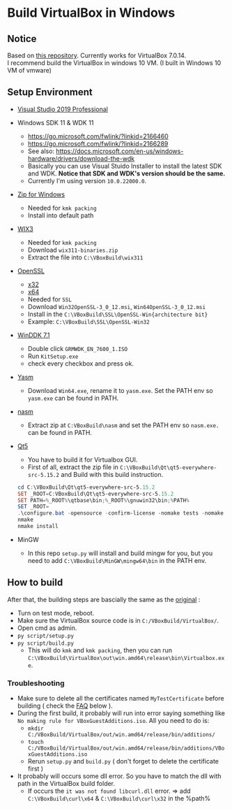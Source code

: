 # Build VirtualBox in Windows

## Notice  
Based on [this repository](https://github.com/bruce30262/build-virtualbox-in-windows). Currently works for VirtualBox 7.0.14.  
I recommend build the VirtualBox in windows 10 VM. (I built in Windows 10 VM of vmware)
## Setup Environment

* [Visual Studio 2019 Professional](https://learn.microsoft.com/en-us/visualstudio/releases/2019/release-notes)
* Windows SDK 11 & WDK 11
    * https://go.microsoft.com/fwlink/?linkid=2166460
    * https://go.microsoft.com/fwlink/?linkid=2166289
    * See also: https://docs.microsoft.com/en-us/windows-hardware/drivers/download-the-wdk
    * Basically you can use Visual Stuido Installer to install the latest SDK and WDK. **Notice that SDK and WDK's version should be the same.**  
    * Currently I'm using version `10.0.22000.0`.

* [Zip for Windows](https://gnuwin32.sourceforge.net/packages/zip.htm)
    * Needed for `kmk packing`
    * Install into default path

* [WIX3](https://github.com/wixtoolset/wix3/releases)
    * Needed for `kmk packing`
    * Download `wix311-binaries.zip`
    * Extract the file into `C:\VBoxBuild\wix311`

* [OpenSSL](https://slproweb.com/products/Win32OpenSSL.html)
    * [x32](https://slproweb.com/download/Win32OpenSSL-3_0_12.msi)
    * [x64](https://slproweb.com/download/Win64OpenSSL-3_0_12.msi)
    * Needed for `SSL`
    * Download `Win32OpenSSL-3_0_12.msi`, `Win64OpenSSL-3_0_12.msi`
    * Install in the `C:\VBoxBuild\SSL\OpenSSL-Win{architecture bit}`
    * Example: `C:\VBoxBuild\SSL\OpenSSL-Win32`

* [WinDDK 7.1](https://www.microsoft.com/en-hk/download/details.aspx?id=11800)
    * Double click `GRMWDK_EN_7600_1.ISO`
    * Run `KitSetup.exe`
    * check every checkbox and press ok.
* [Yasm](https://yasm.tortall.net/Download.html)
    * Download `Win64.exe`, rename it to `yasm.exe`. Set the PATH env so `yasm.exe` can be found in PATH.
* [nasm](https://www.nasm.us/pub/nasm/releasebuilds/2.16.01/win64/nasm-2.16.01-win64.zip)
    * Extract zip at `C:VBoxBuild\nasm` and set the PATH env so `nasm.exe.` can be found in PATH. 
* [Qt5](https://download.qt.io/official_releases/qt/5.15/5.15.2/single/qt-everywhere-src-5.15.2.zip.mirrorlist)
    * You have to build it for Virtualbox GUI.
    * First of all, extract the zip file in `C:\VBoxBuild\Qt\qt5-everywhere-src-5.15.2` and Build with this build instruction.
    ```powershell
    cd C:\VBoxBuild\Qt\qt5-everywhere-src-5.15.2
    SET _ROOT=C:VBoxBuild\Qt\qt5-everywhere-src-5.15.2
    SET PATH=%_ROOT%\qtbase\bin;%_ROOT%\gnuwin32\bin;%PATH%
    SET _ROOT=
    .\configure.bat -opensource -confirm-license -nomake tests -nomake examples -no-compile-examples -release -shared -no-ltcg -accessibility -opengl desktop -no-openvg -no-iconv -no-evdev -no-mtdev -no-inotify -no-eventfd -no-system-proxies -qt-zlib -qt-pcre -no-icu -qt-libpng -qt-libjpeg -qt-freetype -no-fontconfig -qt-harfbuzz -no-angle -no-plugin-manifests -qreal double -strip -no-ssl -no-openssl -no-libproxy -no-dbus -no-direct2d -directwrite -no-style-fusion -skip qt3d -skip qtactiveqt -skip qtandroidextras -skip qtcanvas3d -skip qtconnectivity -skip qtdeclarative -skip qtdoc -skip qtgraphicaleffects -skip qtlocation -skip qtmacextras -skip qtmultimedia -skip qtquickcontrols -skip qtquickcontrols2 -skip qtscript -skip qtsensors -skip qtserialbus -skip qtserialport -skip qtwayland -skip qtwebchannel -skip qtwebengine -skip qtwebsockets -skip qtwebview -skip qtx11extras -skip qtxmlpatterns -prefix C:\VBoxBuild\Qt\qt5-x64
    nmake
    nmake install
    ``` 

* MinGW
    * In this repo `setup.py` will install and build mingw for you, but you need to add `C:\VBoxBuild\MinGW\mingw64\bin` in the PATH env.

## How to build

After that, the building steps are bascially the same as the [original](#2-set-up-privilege) :  
* Turn on test mode, reboot.  
* Make sure the VirtualBox source code is in `C:/VBoxBuild/VirtualBox/`.  
* Open cmd as admin.
* `py script/setup.py`
* `py script/build.py`  
    - This will do `kmk` and `kmk packing`, then you can run `C:\VBoxBuild\VirtualBox\out\win.amd64\release\bin\Virtualbox.exe`.

### Troubleshooting  
* Make sure to delete all the certificates named `MyTestCertificate` before building ( check the [FAQ](#faq) below ).  
* During the first build, it probably will run into error saying something like `No making rule for VBoxGuestAdditions.iso`. All you need to do is:  
    - `mkdir C:/VBoxBuild/VirtualBox/out/win.amd64/release/bin/additions/`  
    - `touch C:/VBoxBuild/VirtualBox/out/win.amd64/release/bin/additions/VBoxGuestAdditions.iso`  
    - Rerun `setup.py` and `build.py` ( don't forget to delete the certificate first )
* It probably will occurs some dll error. So you have to match the dll with path in the VirtualBox build folder.
    - If occurs the `it was not found libcurl.dll` error. => add `C:\VBoxBuild\curl\x64` & `C:\VBoxBuild\curl\x32` in the %path% 
